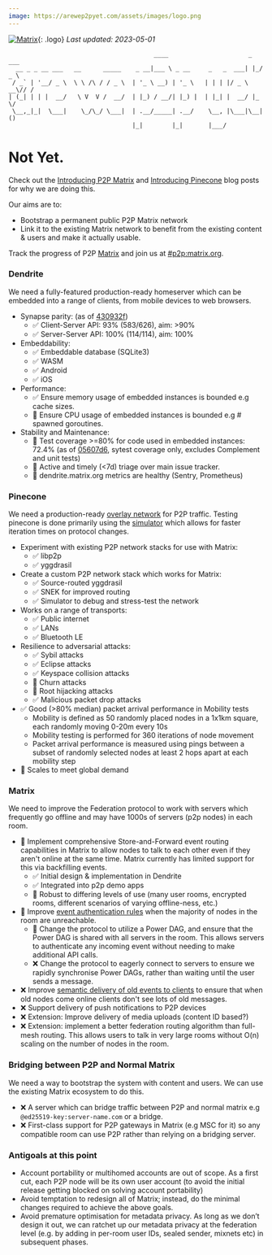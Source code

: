 ```yaml
---
image: https://arewep2pyet.com/assets/images/logo.png
---
```

[![Matrix](/assets/images/matrix-logo-white.svg)](https://matrix.org){: .logo} _Last updated: 2023-05-01_

```
                                        ____                      _   ___
  __ _ _ __ ___   __      _____    _ __|___ \ _ __     _   _  ___| |_/ _ \
 / _` | '__/ _ \  \ \ /\ / / _ \  | '_ \ __) | '_ \   | | | |/ _ \ __\// /
| (_| | | |  __/   \ V  V /  __/  | |_) / __/| |_) |  | |_| |  __/ |_  \/
 \__,_|_|  \___|    \_/\_/ \___|  | .__/_____| .__/    \__, |\___|\__| ()
                                  |_|        |_|       |___/
```

# Not Yet.

Check out the [Introducing P2P Matrix](https://matrix.org/blog/2020/06/02/introducing-p-2-p-matrix/) and [Introducing Pinecone](https://matrix.org/blog/2021/05/06/introducing-the-pinecone-overlay-network) blog posts for why we are doing this.

Our aims are to:
 - Bootstrap a permanent public P2P Matrix network
 - Link it to the existing Matrix network to benefit from the existing content & users and make it actually usable.

Track the progress of P2P [Matrix](https://matrix.org) and join us at [#p2p:matrix.org](https://matrix.to/#/#p2p:matrix.org).

### Dendrite

We need a fully-featured production-ready homeserver which can be embedded into a range of clients, from mobile devices to web browsers.

<!-- TODO: Automatically generate -->
- Synapse parity: (as of [430932f](https://github.com/matrix-org/dendrite/commit/430932f0f161dd836c98082ff97b57beedec02e6))
    * ✅ Client-Server API: 93% (583/626), aim: >90%
    * ✅ Server-Server API: 100% (114/114), aim: 100%
- Embeddability:
    * ✅ Embeddable database (SQLite3)
    * ✅ WASM
    * ✅ Android
    * ✅ iOS
- Performance:
    * ✅ Ensure memory usage of embedded instances is bounded e.g cache sizes.
    * 🚧 Ensure CPU usage of embedded instances is bounded e.g # spawned goroutines.
- Stability and Maintenance:
    * 🚧 Test coverage >=80% for code used in embedded instances: 72.4% (as of [05607d6](https://github.com/matrix-org/dendrite/commit/05607d6b8734738bd5c32288e3d0ef8e827d11d0), sytest coverage only, excludes Complement and unit tests)
    * 🚧 Active and timely (<7d) triage over main issue tracker.
    * 🚧 dendrite.matrix.org metrics are healthy (Sentry, Prometheus)

### Pinecone

We need a production-ready [overlay network](https://en.wikipedia.org/wiki/Overlay_network) for P2P traffic. Testing pinecone is done primarily using the [simulator](https://pinecone.matrix.org) which allows for faster iteration times on protocol changes.

- Experiment with existing P2P network stacks for use with Matrix:
    * ✅ libp2p
    * ✅ yggdrasil
- Create a custom P2P network stack which works for Matrix:
    * ✅ Source-routed yggdrasil
    * ✅ SNEK for improved routing
    * ✅ Simulator to debug and stress-test the network
- Works on a range of transports:
    * ✅ Public internet
    * ✅ LANs
    * ✅ Bluetooth LE
- Resilience to adversarial attacks:
    * ✅ Sybil attacks
    * ✅ Eclipse attacks
    * ✅ Keyspace collision attacks
    * 🚧 Churn attacks
    * 🚧 Root hijacking attacks
    * ✅ Malicious packet drop attacks
- ✅ Good (>80% median) packet arrival performance in Mobility tests
    * Mobility is defined as 50 randomly placed nodes in a 1x1km square, each randomly moving 0-20m every 10s
    * Mobility testing is performed for 360 iterations of node movement
    * Packet arrival performance is measured using pings between a subset of randomly selected nodes at least 2 hops apart at each mobility step
- 🚧 Scales to meet global demand

### Matrix

We need to improve the Federation protocol to work with servers which frequently go offline and may have 1000s of servers (p2p nodes) in each room.

- 🚧 Implement comprehensive Store-and-Forward event routing capabilities in Matrix to allow nodes to talk to each other even if they aren't online at the same time. Matrix currently has limited support for this via backfilling events.
    * ✅ Initial design & implementation in Dendrite
    * ✅ Integrated into p2p demo apps
    * 🚧 Robust to differing levels of use (many user rooms, encrypted rooms, different scenarios of varying offline-ness, etc.)
- 🚧 Improve [event authentication rules](https://spec.matrix.org/unstable/server-server-api/#checks-performed-on-receipt-of-a-pdu) when the majority of nodes in the room are unreachable.
    * 🚧 Change the protocol to utilize a Power DAG, and ensure that the Power DAG is shared with all servers in the room. This allows servers to authenticate any incoming event without needing to make additional API calls.
    * ❌ Change the protocol to eagerly connect to servers to ensure we rapidly synchronise Power DAGs, rather than waiting until the user sends a message.
- ❌ Improve [semantic delivery of old events to clients](https://github.com/matrix-org/matrix-spec/issues/852) to ensure that when old nodes come online clients don't see lots of old messages.
- ❌ Support delivery of push notifications to P2P devices
- ❌ Extension: Improve delivery of media uploads (content ID based?)
- ❌ Extension: implement a better federation routing algorithm than full-mesh routing. This allows users to talk in very large rooms without O(n) scaling on the number of nodes in the room.

### Bridging between P2P and Normal Matrix

We need a way to bootstrap the system with content and users. We can use the existing Matrix ecosystem to do this.

- ❌ A server which can bridge traffic between P2P and normal matrix e.g `@ed25519-key:server-name.com` or a bridge.
- ❌ First-class support for P2P gateways in Matrix (e.g MSC for it) so any compatible room can use P2P rather than relying on a bridging server.

### Antigoals at this point

- Account portability or multihomed accounts are out of scope.  As a first cut, each P2P node will be its own user account (to avoid the initial release getting blocked on solving account portability)
- Avoid temptation to redesign all of Matrix; instead, do the minimal changes required to achieve the above goals.
- Avoid premature optimisation for metadata privacy.  As long as we don’t design it out, we can ratchet up our metadata privacy at the federation level (e.g. by adding in per-room user IDs, sealed sender, mixnets etc) in subsequent phases.
